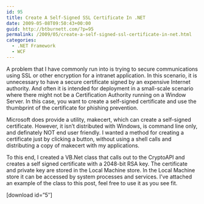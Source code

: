 ```yaml
---
id: 95
title: Create A Self-Signed SSL Certificate In .NET
date: 2009-05-08T09:50:43+00:00
guid: http://btburnett.com/?p=95
permalink: /2009/05/create-a-self-signed-ssl-certificate-in-net.html
categories:
  - .NET Framework
  - WCF
---
```

A problem that I have commonly run into is trying to secure communications using SSL or other encryption for a intranet application. In this scenario, it is unnecessary to have a secure certificate signed by an expensive Internet authority. And often it is intended for deployment in a small-scale scenario where there might not be a Certification Authority running on a Window Server. In this case, you want to create a self-signed certificate and use the thumbprint of the certificate for phishing prevention.

Microsoft does provide a utility, makecert, which can create a self-signed certificate. However, it isn&#8217;t distributed with Windows, is command line only, and definately NOT end user friendly. I wanted a method for creating a certificate just by clicking a button, without using a shell calls and distributing a copy of makecert with my applications.

To this end, I created a VB.Net class that calls out to the CryptoAPI and creates a self signed certificate with a 2048-bit RSA key. The certificate and private key are stored in the Local Machine store. In the Local Machine store it can be accessed by system processes and services. I&#8217;ve attached an example of the class to this post, feel free to use it as you see fit.

[download id=&#8221;5&#8243;]